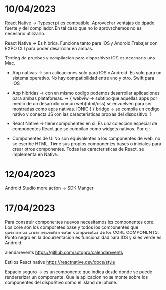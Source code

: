# 10/04/2023

React Native -> Typescript es compatible. Aprovechar ventajas de tipado fuerte y del compilador. En tal caso que no lo aprovechemos no es necesario utilizarlo. 

React Native -> Es hibrida. Funciona tanto para IOS y Android.Trabajar con EXPO CLI para poder desarrolar en ambas. 

Testing de pruebas y compilacion para dispositivos IOS es necesario una Mac. 

- App nativas -> son aplicaciones solo para IOS o Android. Es solo para un sistema operativo. No hay compatibilidad entre uno y otro. Swift para IOS
- App hibridas -> con un mismo codigo podemos desarrollar aplicaciones para ambas plataformas. -> {
		webviw -> subtipo que aquellas apps por medio de un desarrollo comun web(html/css) se envuelven para ser mostradas como apps nativas. IONIC
	}
{
	bridge -> se compila un codigo nativo y conecta JS con las caracteristicas propias del dispositivo. 
}

- React Native -> tiene componentes en si. Es una coleccion especial de componentes React que se compilan como widgets nativos. Por ej: <Contenedor /> <Texto /> <Imagen />

- Componentes de UI
No son equivalentes a los componentes de web, no se escribe HTML. 
Tiene sus propios componentes bases o iniciales para crear otros componentes. 
Todas las caracteristicas de React, se implementa en Native. 

# 12/04/2023
Android Studio
more action -> SDK Manger

# 17/04/2023
Para construir componentes nuevos necesitamos los componentes core. Los core son los componetes base y todos los componentes que querramos crear necesitan estar compuestos de los CORE COMPONENTS.
Punto negro en la documentacion es funcionalidad para IOS y si es verde es Android.

alendarevents
https://github.com/sotopro/calendarevents

Estilos React native
https://reactnative.dev/docs/style

Espacio seguro -> es un componente que indica desde donde se puede rendererizar un componente. Que la aplicacion no se monte sobre los componentes del dispositivo como el island de iphone. 

